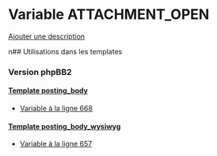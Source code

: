 # Variable ATTACHMENT_OPEN
[Ajouter une description](https://fa-tvars.appspot.com/ATTACHMENT_OPEN)

n## Utilisations dans les templates

### Version phpBB2

#### [Template posting_body](subsilver/posting_body.md)
* [Variable à la ligne 668](../subsilver/posting_body.tpl#L668)

#### [Template posting_body_wysiwyg](subsilver/posting_body_wysiwyg.md)
* [Variable à la ligne 657](../subsilver/posting_body_wysiwyg.tpl#L657)